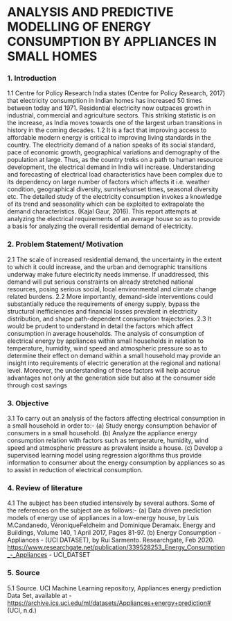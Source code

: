 # ANALYSIS AND PREDICTIVE MODELLING OF ENERGY CONSUMPTION BY APPLIANCES IN SMALL HOMES
### 1. Introduction
1.1 Centre for Policy Research India states (Centre for Policy Research, 2017) that electricity consumption in Indian homes has increased 50 times between today and 1971. Residential electricity now outpaces growth in industrial, commercial and agriculture sectors. This striking statistic is on the increase, as India moves towards one of the largest urban transitions in history in the coming decades.
1.2 It is a fact that improving access to affordable modern energy is critical to improving living standards in the country. The electricity demand of a nation speaks of its social standard, pace of economic growth, geographical variations and demography of the population at large. Thus, as the country treks on a path to human resource development, the electrical demand in India will increase. Understanding and forecasting of electrical load characteristics have been complex due to its dependency on large number of factors which affects it i.e. weather condition, geographical diversity, sunrise/sunset times, seasonal diversity etc. The detailed study of the electricity consumption invokes a knowledge of its trend and seasonality which can be exploited to extrapolate the demand characteristics. (Kajal Gaur, 2016). This report attempts at analyzing the electrical requirements of an average house so as to provide a basis for analyzing the overall residential demand of electricity.

### 2. Problem Statement/ Motivation
2.1 The scale of increased residential demand, the uncertainty in the extent to which it could increase, and the urban and demographic transitions underway make future electricity needs immense. If unaddressed, this demand will put serious constraints on already stretched national resources, posing serious social, local environmental and climate change related burdens. 
2.2 More importantly, demand-side interventions could substantially reduce the requirements of energy supply, bypass the structural inefficiencies and financial losses prevalent
in electricity distribution, and shape path-dependent consumption trajectories.
2.3 It would be prudent to understand in detail the factors which affect consumption in average households. The analysis of consumption of electrical energy by appliances within small households in relation to temperature, humidity, wind speed and atmospheric pressure so as to determine their effect on demand within a small household may provide an insight into requirements of electric generation at the regional and national level. Moreover, the understanding of these factors will help accrue advantages not only at the generation side but also at the consumer side through cost savings

### 3. Objective
3.1 To carry out an analysis of the factors affecting electrical consumption in a small household in order to:-
(a) Study energy consumption behavior of consumers in a small household.
(b) Analyze the appliance energy consumption relation with factors such as temperature, humidity, wind speed and atmospheric pressure as prevalent inside a house.
(c) Develop a supervised learning model using regression algorithms thus provide information to consumer about the energy consumption by appliances so as to assist in reduction of electrical consumption.

### 4. Review of literature
4.1 The subject has been studied intensively by several authors. Some of the references on the subject are as follows:-
(a) Data driven prediction models of energy use of appliances in a low-energy house, by Luis M.Candanedo, VéroniqueFeldheim and Dominique Deramaix. Energy and
Buildings, Volume 140, 1 April 2017, Pages 81-97.
(b) Energy Consumption - Appliances - (UCI DATASET), by Rui Sarmento. Researchgate, Feb 2020.
https://www.researchgate.net/publication/339528253_Energy_Consumption_-_Appliances - UCI_DATSET

### 5. Source
5.1 Source. UCI Machine Learning repository, Appliances energy prediction Data Set, available at - https://archive.ics.uci.edu/ml/datasets/Appliances+energy+prediction# (UCI, n.d.)
